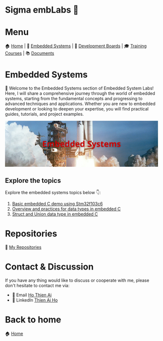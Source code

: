# Sigma embLabs 🚀

# Menu

🏠 [Home](/README.md) | 
🚀 [Embedded Systems](/embedded-systems/README.md) |
🔨 [Development Boards](/development-boards/README.md) |
🎓 [Training Courses](/training-courses/README.md) |
📚 [Documents](/docs/README.md)

# Embedded Systems

🎯 Welcome to the Embedded Systems section of Embedded System Labs! Here, I will share a comprehensive journey through the world of embedded systems, starting from the fundamental concepts and progressing to advanced techniques and applications. Whether you are new to embedded development or looking to deepen your expertise, you will find practical guides, tutorials, and project examples.

<!-- Images Placeholder -->
<img src="imgs/embedded-systems.png" alt="Embedded Systems"/>
<!-- Add more images as needed -->


## Explore the topics
Explore the embedded systems topics below 👇:
1. [Basic embedded C demo using Stm32f103c6](/embedded-systems/stm32f103c6-demo/README.md)
2. [Overview and practices for data types in embedded C](/embedded-systems/embedded-c-data-types/README.md)
3. [Struct and Union data type in embedded C](/embedded-systems/struct-union-data-types/README.md)

# Repositories
🚀 [My Repositories](https://github.com/embesyslabs)

# Contact & Discussion
If you have any thing would like to discuss or cooperate with me, please don't hesitate to contact me via:
- 📧 Email [Ho Thien Ai](mailto:thienaiho95@gmail.com)
- 💼 LinkedIn [Thien Ai Ho](https://www.linkedin.com/in/thien-ai-ho/)

# Back to home
🏠 [Home](/README.md)